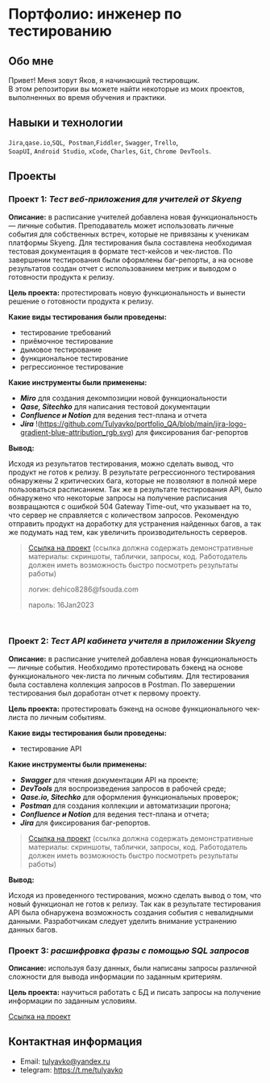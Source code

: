 # Портфолио: инженер по тестированию

## Обо мне 

Привет! Меня зовут Яков, я начинающий тестировщик. <br>
В этом репозитории вы можете найти некоторые из моих проектов, выполненных во время обучения и практики.
<br>

## Навыки и технологии
``Jira``,``qase.io``,``SQL``,`` Postman``,``Fiddler``, ``Swagger``, ``Trello``, <br>
``SoapUI``, ``Android Studio``, ``xCode``, ``Charles``, ``Git``, ``Chrome DevTools``.




## Проекты

### Проект 1: ***Тест веб-приложения для учителей от Skyeng***
<p><B>Описание:</B> в расписание учителей добавлена новая функциональность — личные события. Преподаватель может использовать личные события для собственных встреч, которые не привязаны к ученикам платформы Skyeng. 
Для тестирования была составлена необходимая тестовая документация в формате тест-кейсов и чек-листов. По завершении тестирования были оформлены баг-репорты, а на основе результатов создан отчет 
с использованием метрик и выводом о готовности продукта к релизу.</p>

<p><B>Цель проекта:</B> протестировать новую функциональность и вынести решение о готовности продукта к релизу.<p>
<p><b>Какие виды тестирования были проведены:</b></p>

* тестирование требований
* приёмочное тестирование
* дымовое тестирование
* функциональное тестирование
* регрессионное тестирование
<p><b>Какие инструменты были применены:</b></p>

* ***Miro*** для создания декомпозиции новой функциональности
* ***Qase, Sitechko*** для написания тестовой документации
* ***Confluence и Notion*** для ведения тест-плана и отчета
* ***Jira*** !(https://github.com/Tulyavko/portfolio_QA/blob/main/jira-logo-gradient-blue-attribution_rgb.svg) для фиксирования баг-репортов
<p><b>Вывод:</b><p>
<p>Исходя из результатов тестирования, можно сделать вывод, что продукт не готов к релизу. В результате регрессионного тестирования обнаружены 2 критических бага, которые не позволяют в полной мере пользоваться расписанием. Так же в результате тестирования API, было обнаружено что некоторые запросы на получение расписания возвращаются с ошибкой 504 Gateway Time-out, что указывает на то, что сервер не справляется с количеством запросов. Рекомендую отправить продукт на доработку для устранения найденных багов, а так же подумать над тем, как увеличить производительность серверов.</p>


> <a href="https://testqa35.atlassian.net/wiki/spaces/MP/pages/33272/EX1+1">Ссылка на проект</a>
  (ссылка должна содержать демонстративные материалы: скриншоты, таблички, запросы, код. Работодатель должен иметь возможность быстро посмотреть результаты работы)
> <p> логин: dehico8286@fsouda.com </p>
> <p> пароль: 16Jan2023 </p>
 



<br> 

### Проект 2: ***Тест API кабинета учителя в приложении Skyeng***
<p><B>Описание:</B> в расписание учителей добавлена новая функциональность — личные события. Необходимо протестировать бэкенд на основе функционального чек-листа по личным событиям. Для тестирования была составлена коллекция запросов в Postman. По завершении тестирования был доработан отчет к первому проекту.</p>

<p><B>Цель проекта:</B> протестировать бэкенд на основе функционального чек-листа по личным событиям.<p>

<p><b>Какие виды тестирования были проведены:</b></p>

* тестирование API
<p><b>Какие инструменты были применены:</b></p>

* ***Swagger*** для чтения документации API на проекте;
* ***DevTools*** для воспроизведения запросов в рабочей среде;
* ***Qase.io, Sitechko*** для оформления функциональных проверок;
* ***Postman*** для создания коллекции и автоматизации прогона;
* ***Confluence и Notion*** для ведения тест-плана и отчета;
* ***Jira*** для фиксирования баг-репортов.

>  <a href="https://fogen.notion.site/fogen/1-2-Web-REST-API-Postman-5f1700d11e1840b2a4e244b38cb0190f">Ссылка на проект</a>
  (ссылка должна содержать демонстративные материалы: скриншоты, таблички, запросы, код. Работодатель должен иметь возможность быстро посмотреть результаты работы)
 
 <p><b>Вывод:</b><p>
<p>Исходя из проведенного тестирования, можно сделать вывод о том, что новый функционал не готов к релизу. Так как в результате тестирования API была обнаружена возможность создания события с невалидными данными. Разработчикам следует уделить внимание устранению данных багов.</p>

### Проект 3: ***расшифровка фразы с помощью SQL запросов*** 
**Описание:** используя базу данных, были написаны запросы различной сложности для вывода информации по заданным критериям.

**Цель проекта:** научиться работать с БД и писать запросы на получение информации по заданным условиям.
  
[Ссылка на проект](https://www.notion.so/SQL-b3520f489b4c41989ff85587bdbf3dad?pvs=4)

## Контактная информация
- Email: tulyavko@yandex.ru
- telegram: https://t.me/tulyavko

